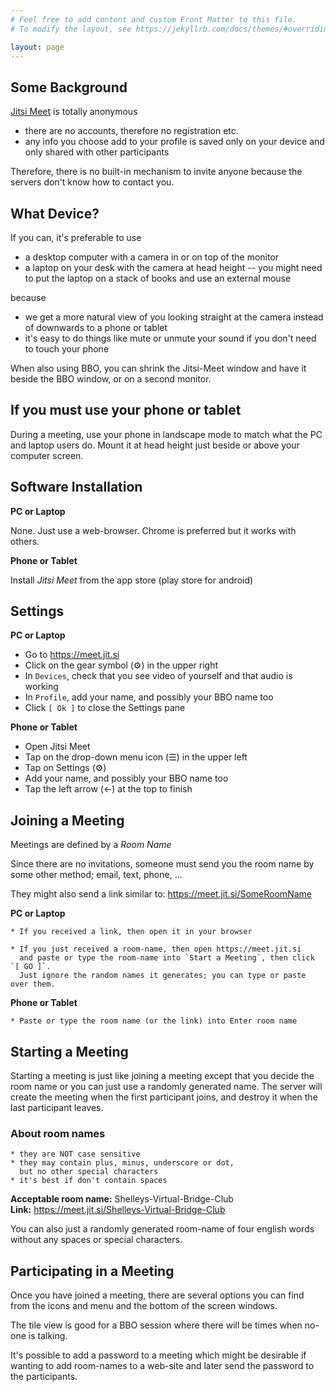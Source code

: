 ```yaml
---
# Feel free to add content and custom Front Matter to this file.
# To modify the layout, see https://jekyllrb.com/docs/themes/#overriding-theme-defaults

layout: page
---
```


<!-- # Guide to Using Jitsi Meet with BBO -->

## Some Background

 [Jitsi Meet](https://jitsi.org/jitsi-meet) is totally anonymous
  * there are no accounts, therefore no registration etc.
  * any info you choose add to your profile is saved only on your
    device and only shared with other participants
	
Therefore, there is no built-in mechanism to invite anyone because the
servers don't know how to contact you.

## What Device?

If you can, it's preferable to use
  * a desktop computer with a camera in or on top of the monitor
  * a laptop on your desk with the camera at head height -- you might
    need to put the laptop on a stack of books and use an external
    mouse

because

  * we get a more natural view of you looking straight at the camera
    instead of downwards to a phone or tablet
  * it's easy to do things like mute or unmute your sound if you don't
    need to touch your phone

When also using BBO, you can shrink the Jitsi-Meet window and have it
beside the BBO window, or on a second monitor.

## If you must use your phone or tablet

During a meeting, use your phone in landscape mode to match what the
PC and laptop users do. Mount it at head height just beside or above
your computer screen.

## Software Installation

**PC or Laptop**

None. Just use a web-browser. Chrome is preferred but it works with others.

**Phone or Tablet**

Install *Jitsi Meet* from the app store (play store for android)

## Settings

**PC or Laptop**

  * Go to <https://meet.jit.si>
  * Click on the gear symbol (⚙) in the upper right
  * In `Devices`, check that you see video of yourself and that
    audio is working
  * In `Profile`, add your name, and possibly your BBO name too
  * Click `[ Ok ]` to close the Settings pane

**Phone or Tablet**

  * Open Jitsi Meet
  * Tap on the drop-down menu icon (☰) in the upper left
  * Tap on Settings (⚙)
  * Add your name, and possibly your BBO name too
  * Tap the left arrow (←) at the top to finish

## Joining a Meeting

Meetings are defined by a *Room Name*

Since there are no invitations, someone must send you the room name by
some other method; email, text, phone, ...

They might also send a link similar to:  https://meet.jit.si/SomeRoomName

**PC or Laptop**

	* If you received a link, then open it in your browser

    * If you just received a room-name, then open https://meet.jit.si
	  and paste or type the room-name into `Start a Meeting`, then click `[ GO ]`.
	  Just ignore the random names it generates; you can type or paste over them.

**Phone or Tablet**

	* Paste or type the room name (or the link) into Enter room name

## Starting a Meeting

Starting a meeting is just like joining a meeting except that you
decide the room name or you can just use a randomly generated name.
The server will create the meeting when the first participant joins,
and destroy it when the last participant leaves.

### About room names

	* they are NOT case sensitive
	* they may contain plus, minus, underscore or dot,
	  but no other special characters
    * it's best if don't contain spaces

__Acceptable room name:__   Shelleys-Virtual-Bridge-Club  
__Link:__  https://meet.jit.si/Shelleys-Virtual-Bridge-Club

You can also just a randomly generated room-name of four english words
without any spaces or special characters.

## Participating in a Meeting

Once you have joined a meeting, there are several options you can find
from the icons and menu and the bottom of the screen windows.

The tile view is good for a BBO session where there will be times when
no-one is talking.

It's possible to add a password to a meeting which might be desirable
if wanting to add room-names to a web-site and later send the password
to the participants.
